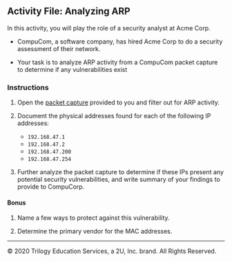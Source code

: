 ## Activity File: Analyzing ARP 

In this activity, you will play the role of a security analyst at Acme Corp.

- CompuCom, a software company, has hired Acme Corp to do a security assessment of their network.

- Your task is to analyze ARP activity from a CompuCom packet capture to determine if any vulnerabilities exist

### Instructions

1. Open the [packet capture](../../../Resources/arp_packets.pcap) provided to you and filter out for ARP activity.

2. Document the physical addresses found for each of the following IP addresses:
    - `192.168.47.1`
    - `192.168.47.2`
    - `192.168.47.200`
    - `192.168.47.254`

3. Further analyze the packet capture to determine if these IPs present any potential security vulnerabilities, and write summary of your findings to provide to CompuCorp. 

#### Bonus
1. Name a few ways to protect against this vulnerability. 

2. Determine the primary vendor for the MAC addresses. 

---
© 2020 Trilogy Education Services, a 2U, Inc. brand. All Rights Reserved.